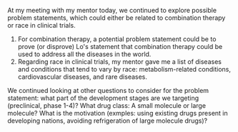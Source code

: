 At my meeting with my mentor today, we continued to explore possible problem statements, which could either be related to combination therapy or race in clinical trials. 
1. For combination therapy, a potential problem statement could be to prove (or disprove) Lo's statement that combination therapy could be used to address all the diseases in the world.
2. Regarding race in clinical trials, my mentor gave me a list of diseases and conditions that tend to vary by race: metabolism-related conditions, cardiovascular diseases, and rare diseases.

We continued looking at other questions to consider for the problem statement:  what part of the development stages are we targeting (preclinical, phase 1-4)? What drug class: A small molecule or large molecule? What is the motivation (exmples: using existing drugs present in developing nations, avoiding refrigeration of large molecule drugs)?
